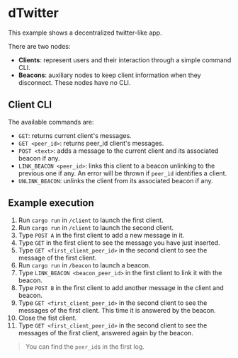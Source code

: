 # dTwitter

This example shows a decentralized twitter-like app.

There are two nodes:

- **Clients**: represent users and their interaction through a simple command CLI.
- **Beacons**: auxiliary nodes to keep client information when they disconnect. These nodes have no CLI.

## Client CLI

The available commands are:

- `GET`: returns current client's messages.
- `GET <peer_id>`: returns peer_id client's messages.
- `POST <text>`: adds a message to the current client and its associated beacon if any.
- `LINK_BEACON <peer_id>`: links this client to a beacon unlinking to the previous one if any. An error will be thrown
  if `peer_id` identifies a client.
- `UNLINK_BEACON`: unlinks the client from its associated beacon if any.

## Example execution

1. Run `cargo run` in `/client` to launch the first client.
2. Run `cargo run` in `/client` to launch the second client.
3. Type `POST A` in the first client to add a new message in it.
4. Type `GET` in the first client to see the message you have just inserted.
5. Type `GET <first_client_peer_id>` in the second client to see the message of the first client.
6. Run `cargo run` in `/beacon` to launch a beacon.
7. Type `LINK_BEACON <beacon_peer_id>` in the first client to link it with the beacon.
8. Type `POST B` in the first client to add another message in the client and beacon.
9. Type `GET <first_client_peer_id>` in the second client to see the messages of the first client. This time it is
   answered by the beacon.
10. Close the fist client.
11. Type `GET <first_client_peer_id>` in the second client to see the messages of the first client, answered again by
    the beacon.

> You can find the `peer_id`s in the first log.